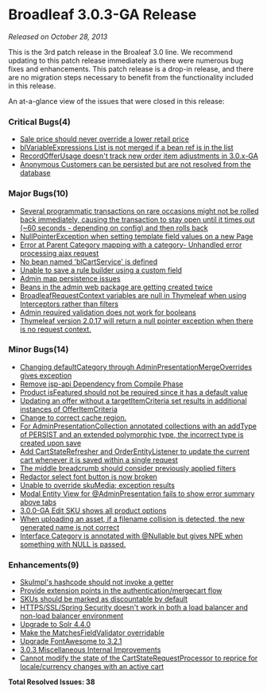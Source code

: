 # Broadleaf 3.0.3-GA Release

_Released on October 28, 2013_

This is the 3rd patch release in the Broaleaf 3.0 line. We recommend updating to this patch release immediately as there were numerous bug fixes and enhancements. This patch release is a drop-in release, and there are no migration steps necessary to benefit from the functionality included in this release.

An at-a-glance view of the issues that were closed in this release:
### Critical Bugs(4)
- [Sale price should never override a lower retail price](https://github.com/BroadleafCommerce/BroadleafCommerce/issues/433)
- [blVariableExpressions List is not merged if a bean ref is in the list](https://github.com/BroadleafCommerce/BroadleafCommerce/issues/387)
- [RecordOfferUsage doesn't track new order item adjustments in 3.0.x-GA](https://github.com/BroadleafCommerce/BroadleafCommerce/issues/376)
- [Anonymous Customers can be persisted but are not resolved from the database](https://github.com/BroadleafCommerce/BroadleafCommerce/issues/365)

### Major Bugs(10)
- [Several programmatic transactions on rare occasions might not be rolled back immediately, causing the transaction to stay open until it times out (~60 seconds - depending on config) and then rolls back](https://github.com/BroadleafCommerce/BroadleafCommerce/issues/449)
- [NullPointerException when setting template field values on a new Page](https://github.com/BroadleafCommerce/BroadleafCommerce/issues/425)
- [Error at Parent Category mapping with a category- Unhandled error processing ajax request](https://github.com/BroadleafCommerce/BroadleafCommerce/issues/415)
- [No bean named 'blCartService' is defined](https://github.com/BroadleafCommerce/BroadleafCommerce/issues/412)
- [Unable to save a rule builder using a custom field](https://github.com/BroadleafCommerce/BroadleafCommerce/issues/403)
- [Admin map persistence issues](https://github.com/BroadleafCommerce/BroadleafCommerce/issues/396)
- [Beans in the admin web package are getting created twice](https://github.com/BroadleafCommerce/BroadleafCommerce/issues/393)
- [BroadleafRequestContext variables are null in Thymeleaf when using Interceptors rather than filters](https://github.com/BroadleafCommerce/BroadleafCommerce/issues/380)
- [Admin required validation does not work for booleans](https://github.com/BroadleafCommerce/BroadleafCommerce/issues/285)
- [Thymeleaf version 2.0.17 will return a null pointer exception when there is no request context.](https://github.com/BroadleafCommerce/BroadleafCommerce/issues/259)

### Minor Bugs(14)
- [Changing defaultCategory through AdminPresentationMergeOverrides gives exception](https://github.com/BroadleafCommerce/BroadleafCommerce/issues/446)
- [Remove jsp-api Dependency from Compile Phase](https://github.com/BroadleafCommerce/BroadleafCommerce/issues/439)
- [Product isFeatured should not be required since it has a default value](https://github.com/BroadleafCommerce/BroadleafCommerce/issues/431)
- [Updating an offer without a targetItemCriteria set results in additional instances of OfferItemCriteria](https://github.com/BroadleafCommerce/BroadleafCommerce/issues/418)
- [Change to correct cache region.](https://github.com/BroadleafCommerce/BroadleafCommerce/issues/400)
- [For AdminPresentationCollection annotated collections with an addType of PERSIST and an extended polymorphic type, the incorrect type is created upon save](https://github.com/BroadleafCommerce/BroadleafCommerce/issues/377)
- [Add CartStateRefresher and OrderEntityListener to update the current cart whenever it is saved within a single request](https://github.com/BroadleafCommerce/BroadleafCommerce/issues/373)
- [The middle breadcrumb should consider previously applied filters](https://github.com/BroadleafCommerce/BroadleafCommerce/issues/370)
- [Redactor select font button is now broken](https://github.com/BroadleafCommerce/BroadleafCommerce/issues/363)
- [Unable to override skuMedia; exception results](https://github.com/BroadleafCommerce/BroadleafCommerce/issues/216)
- [Modal Entity View for @AdminPresentation fails to show error summary above tabs](https://github.com/BroadleafCommerce/BroadleafCommerce/issues/196)
- [3.0.0-GA Edit SKU shows all product options](https://github.com/BroadleafCommerce/BroadleafCommerce/issues/191)
- [When uploading an asset, if a filename collision is detected, the new generated name is not correct](https://github.com/BroadleafCommerce/BroadleafCommerce/issues/142)
- [Interface Category is annotated with @Nullable but gives NPE when something with NULL is passed.](https://github.com/BroadleafCommerce/BroadleafCommerce/issues/98)

### Enhancements(9)
- [SkuImpl's hashcode should not invoke a getter](https://github.com/BroadleafCommerce/BroadleafCommerce/issues/447)
- [Provide extension points in the authentication/mergecart flow](https://github.com/BroadleafCommerce/BroadleafCommerce/issues/445)
- [SKUs should be marked as discountable by default](https://github.com/BroadleafCommerce/BroadleafCommerce/issues/430)
- [HTTPS/SSL/Spring Security doesn't work in both a load balancer and non-load balancer environment](https://github.com/BroadleafCommerce/BroadleafCommerce/issues/424)
- [Upgrade to Solr 4.4.0](https://github.com/BroadleafCommerce/BroadleafCommerce/issues/416)
- [Make the MatchesFieldValidator overridable](https://github.com/BroadleafCommerce/BroadleafCommerce/issues/369)
- [Upgrade FontAwesome to 3.2.1](https://github.com/BroadleafCommerce/BroadleafCommerce/issues/351)
- [3.0.3 Miscellaneous Internal Improvements](https://github.com/BroadleafCommerce/BroadleafCommerce/issues/329)
- [Cannot modify the state of the CartStateRequestProcessor to reprice for locale/currency changes with an active cart](https://github.com/BroadleafCommerce/BroadleafCommerce/issues/55)


**Total Resolved Issues: 38**

